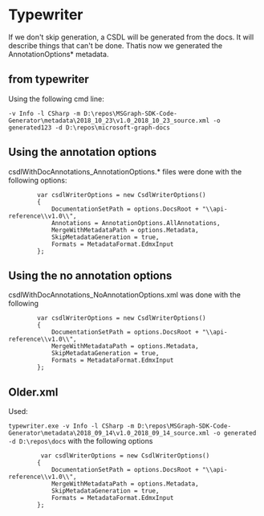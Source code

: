# Typewriter

If we don't skip generation, a CSDL will be generated from the docs. It will describe things that can't be done. Thatis now we generated the AnnotationOptions* metadata. 

## from typewriter

Using the following cmd line:

`-v Info -l CSharp -m D:\repos\MSGraph-SDK-Code-Generator\metadata\2018_10_23\v1.0_2018_10_23_source.xml -o generated123 -d D:\repos\microsoft-graph-docs`

## Using the annotation options

csdlWithDocAnnotations_AnnotationOptions.* files were done with the following options:

            var csdlWriterOptions = new CsdlWriterOptions()
            {
                DocumentationSetPath = options.DocsRoot + "\\api-reference\\v1.0\\",
                Annotations = AnnotationOptions.AllAnnotations,
                MergeWithMetadataPath = options.Metadata,
                SkipMetadataGeneration = true,
                Formats = MetadataFormat.EdmxInput
            };

## Using the no annotation options


csdlWithDocAnnotations_NoAnnotationOptions.xml was done with the following

            var csdlWriterOptions = new CsdlWriterOptions()
            {
                DocumentationSetPath = options.DocsRoot + "\\api-reference\\v1.0\\",
                MergeWithMetadataPath = options.Metadata,
                SkipMetadataGeneration = true,
                Formats = MetadataFormat.EdmxInput
            };

## Older.xml
Used: 

`typewriter.exe -v Info -l CSharp -m D:\repos\MSGraph-SDK-Code-Generator\metadata\2018_09_14\v1.0_2018_09_14_source.xml -o generated -d D:\repos\docs`
 with the following options

             var csdlWriterOptions = new CsdlWriterOptions()
            {
                DocumentationSetPath = options.DocsRoot + "\\api-reference\\v1.0\\",
                MergeWithMetadataPath = options.Metadata,
                SkipMetadataGeneration = true,
                Formats = MetadataFormat.EdmxInput
            };

